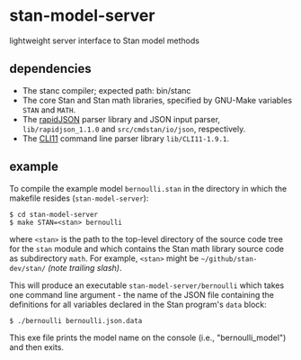 # stan-model-server
lightweight server interface to Stan model methods


## dependencies

- The stanc compiler; expected path:  bin/stanc
- The core Stan and Stan math libraries, specified by GNU-Make variables `STAN` and `MATH`.
- The [rapidJSON](https://rapidjson.org) parser library and JSON input parser, `lib/rapidjson_1.1.0` and `src/cmdstan/io/json`, respectively.
- The [CLI11](https://github.com/CLIUtils/CLI11) command line parser library `lib/CLI11-1.9.1`.

## example

To compile the example model `bernoulli.stan` in the directory in
which the makefile resides (`stan-model-server`):

```
$ cd stan-model-server
$ make STAN=<stan> bernoulli
```

where `<stan>` is the path to the top-level directory of the
source code tree for the `stan` module and which contains
the Stan math library source code as subdirectory `math`.
For example, `<stan>` might be `~/github/stan-dev/stan/` *(note trailing slash)*.

This will produce an executable `stan-model-server/bernoulli` which
takes one command line argument - the name of the JSON file containing
the definitions for all variables declared in the Stan program's `data` block:

```
$ ./bernoulli bernoulli.json.data
```

This exe file prints the model name on the console (i.e., "bernoulli_model") and then exits.

